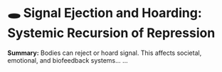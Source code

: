 # 🕳️ Signal Ejection and Hoarding: Systemic Recursion of Repression

**Summary:** Bodies can reject or hoard signal. This affects societal, emotional, and biofeedback systems...
...